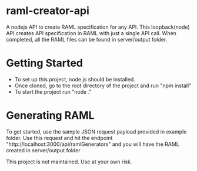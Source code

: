 # raml-creator-api
A nodejs API to create RAML specification for any API. This loopback(node) API creates API specification in RAML with just a single API call. When completed, all the RAML files can be found in server/output folder.

# Getting Started
- To set up this project, node.js should be installed. 
- Once cloned, go to the root directory of the project and run "npm install"
- To start the project run "node ."

# Generating RAML
To get started, use the sample JSON request payload provided in example folder. Use this request and hit the endpoint "http://localhost:3000/api/ramlGenerators" and you will have the RAML created in server/output folder

This project is not maintained. Use at your own risk.